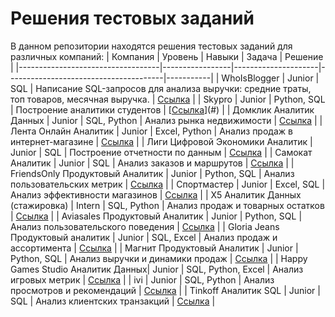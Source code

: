 # Решения тестовых заданий

В данном репозитории находятся решения тестовых заданий для различных компаний:
| Компания                          | Уровень         | Навыки              | Задача                                | Решение   |
|-----------------------------------|-----------------|---------------------|---------------------------------------|-----------|
| WhoIsBlogger                | Junior          | SQL         | Написание SQL-запросов для анализа выручки: средние траты, топ товаров, месячная выручка.             | [Ссылка](#) |
| Skypro                | Junior          | Python, SQL         | Построение аналитики студентов        | [[Ссылка](https://github.com/yuuliasha/practics/blob/main/WhoIsBlogger/solution.sql)](#) |
| Домклик Аналитик Данных           | Junior          | SQL, Python         | Анализ рынка недвижимости            | [Ссылка](#) |
| Лента Онлайн Аналитик             | Junior          | Excel, Python       | Анализ продаж в интернет-магазине    | [Ссылка](#) |
| Лиги Цифровой Экономики Аналитик  | Junior          | SQL                 | Построение отчетности по данным      | [Ссылка](#) |
| Самокат Аналитик                  | Junior          | SQL                 | Анализ заказов и маршрутов           | [Ссылка](#) |
| FriendsOnly Продуктовый Аналитик  | Junior          | Python, SQL         | Анализ пользовательских метрик       | [Ссылка](#) |
| Спортмастер                       | Junior          | Excel, SQL          | Анализ эффективности магазинов       | [Ссылка](#) |
| X5 Аналитик Данных (стажировка)   | Intern          | SQL, Python         | Анализ продаж и товарных остатков    | [Ссылка](#) |
| Aviasales Продуктовый Аналитик    | Junior          | Python, SQL         | Анализ пользовательского поведения   | [Ссылка](#) |
| Gloria Jeans Продуктовый аналитик | Junior          | SQL, Excel          | Анализ продаж и ассортимента         | [Ссылка](#) |
| Магнит Продуктовый Аналитик       | Junior          | Python, SQL         | Анализ выручки и динамики продаж     | [Ссылка](#) |
| Happy Games Studio Аналитик Данных| Junior          | SQL, Python, Excel  | Анализ игровых метрик                | [Ссылка](#) |
| ivi                               | Junior          | SQL, Python         | Анализ просмотров и рекомендаций     | [Ссылка](#) |
| Tinkoff Аналитик SQL              | Junior          | SQL                 | Анализ клиентских транзакций         | [Ссылка](#) |
